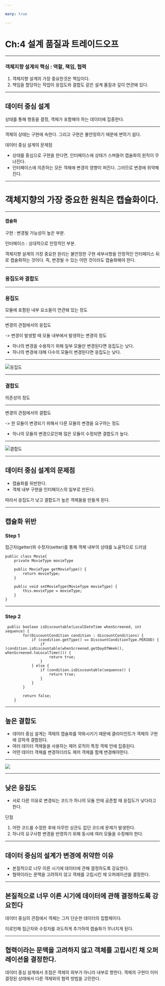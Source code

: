 ```yaml
---

marp: true

---
```


# Ch:4 설계 품질과 트레이드오프

---

### 객체지향 설계의 핵심 : 역할, 책임, 협력

1. 객체지향 설계의 가장 중요한것은 책임이다.
2. 책임을 할당하는 작업이 응집도와 결합도 같은 설계 품질과 깊이 연관돼 있다.


---

## 데이터 중심 설계

상태를 통해 행동을 결정, 객체가 포함해야 하는 데이터에 집중한다.

---

객체의 상태는 구현에 속한다. 그리고 구현은 불안정하기 때문에 변하기 쉽다.

데이터 중심 설계의 문제점
* 상태를 중심으로 구현을 한다면, 인터페이스에 상태가 스며들어 캡슐화의 원칙이 무너진다.
* 인터페이스에 의존하는 모든 객체에 변경의 영향이 퍼진다. 그러므로 변경에 취약해진다.

---

# 객체지향의 가장 중요한 원칙은 캡슐화이다.

---

#### 캡슐화

구현 : 변경될 가능성이 높은 부분.

인터페이스 : 상대적으로 안정적인 부분.

객체지향 설계의 가장 중요한 원리는 불안정한 구현 세부사항을 안정적인 언터페이스 뒤로 캡슐화하는 것이다.
즉, 변경될 수 있는 어떤 것이라도 캡슐화해야 한다.

---

### 응집도와 결합도

---

### 응집도

모듈에 포함된 내부 요소들이 연관돼 있는 정도

---

변경의 관점에서의 응집도

-> 변경이 발생할 때 모듈 내부에서 발생하는 변경의 정도

* 하나의 변경을 수용하기 위해 일부 모듈만 변경된다면 응집도는 낮다.
* 하나의 변경에 대해 다수의 모듈이 변경된다면 응집도는 낮다.

---

![응집도](https://img1.daumcdn.net/thumb/R1280x0/?scode=mtistory2&fname=https%3A%2F%2Fblog.kakaocdn.net%2Fdn%2FcNzrDG%2Fbtrn1g0tJY0%2FjL3SqkdMd7PQ4gK5LnaE5k%2Fimg.png)

---

### 결합도

의존성의 정도

---

변경의 관점에서의 결합도

-> 한 모듈이 변경되기 위해서 다른 모듈의 변경을 요구하는 정도

* 하나의 모듈의 변경으로인해 많은 모듈이 수정되면 결합도가 높다.

---

![결합도](https://img1.daumcdn.net/thumb/R1280x0/?scode=mtistory2&fname=https%3A%2F%2Fblog.kakaocdn.net%2Fdn%2Fo4IqE%2FbtrnWR8uCAE%2Fx0OYRwcmYPiBxX6rKQWuJ0%2Fimg.png)

---

## 데이터 중심 설계의 문제점

* 캡슐화를 위반한다.
* 객체 내부 구현을 인터페이스의 일부로 만든다.

따라서 응집도가 낮고 결합도가 높은 객체들을 만들게 된다.

---

## 캡슐화 위반

### Step 1

접근자(getter)와 수정자(setter)를 통해 객체 내부의 상태를 노골적으로 드러냄
~~~
public class Movie{
    private MovieType movieType

    public MovieType getMovieType() {
        return movieType;
    }

    public void setMovieType(MovieType movieType) {
        this.movieType = movieType;
    }
}
~~~

---

### Step 2



~~~~
 public boolean isDiscountable(LocalDateTime whenScreened, int sequence) {
        for(DiscountCondition condition : discountConditions) {
            if (condition.getType() == DiscountConditionType.PERIOD) {
                if (condition.isDiscountable(whenScreened.getDayOfWeek(), whenScreened.toLocalTime())) {
                    return true;
                }
            } else {
                if (condition.isDiscountable(sequence)) {
                    return true;
                }
            }
        }

        return false;
    }
~~~~


---

## 높은 결합도

* 데이터 중심 설계는 객체의 캡슐화를 약화시키기 때문에 클라이언트가 객체의 구현에 강하게 결합된다.
* 여러 데이터 객체들을 사용하는 제어 로직이 특정 객체 안에 집중된다.
* 어떤 데이터 객체를 변경하더라도 제어 객체를 함께 변경해야한다.
---

![](https://img1.daumcdn.net/thumb/R1280x0/?scode=mtistory2&fname=https%3A%2F%2Fblog.kakaocdn.net%2Fdn%2FItuT9%2Fbtrn0XGQM57%2FNagwh0s1DpEsGTpjJnmSQk%2Fimg.png)


---

## 낮은 응집도

* 서로 다른 이유로 변경되는 코드가 하나의 모듈 안에 공존할 때 응집도가 낮다라고 한다.

단점
1. 어떤 코드를 수정한 후에 아무런 상관도 없던 코드에 문제가 발생한다.
2. 하나의 요구사항 변경을 반영하기 위해 동시에 여러 모듈을 수정해야 한다.

---

## 데이터 중심의 설계가 변경에 취약한 이유

* 본질적으로 너무 이른 시기에 데이터에 관해 결정하도록 강요한다.
* 협력이라는 문맥을 고려하지 않고 객체를 고립시킨 채 오퍼레이션을 결정한다.

---

## 본질적으로 너무 이른 시기에 데이터에 관해 결정하도록 강요힌다

데이터 중심의 관점에서 객체는 그저 단순한 데이터의 집합체이다.

이로인해 접근자와 수정자를 과도하게 추가하여 캡슐화가 무너지게 된다.

---

## 협력이라는 문맥을 고려하지 않고 객체를 고립시킨 채 오퍼레이션을 결정한다.

데이터 중심 설계에서 초점은 객체의 외부가 아니라 내부로 향한다.
객체의 구현이 이미 결정된 상태에서 다른 객체와의 협력 방법을 고민한다.
